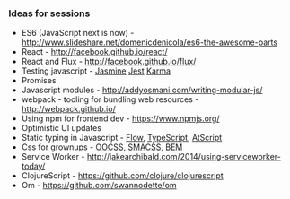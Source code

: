 ### Ideas for sessions

* ES6 (JavaScript next is now) - http://www.slideshare.net/domenicdenicola/es6-the-awesome-parts
* React - http://facebook.github.io/react/
* React and Flux - http://facebook.github.io/flux/
* Testing javascript - [Jasmine](http://jasmine.github.io/) [Jest](https://facebook.github.io/jest/) [Karma](http://karma-runner.github.io/0.12/index.html)
* Promises 
* Javascript modules - http://addyosmani.com/writing-modular-js/
* webpack - tooling for bundling web resources - http://webpack.github.io/
* Using npm for frontend dev - https://www.npmjs.org/
* Optimistic UI updates
* Static typing in Javascript - [Flow](http://flowtype.org/), [TypeScript](http://www.typescriptlang.org/), [AtScript](https://docs.google.com/document/d/11YUzC-1d0V1-Q3V0fQ7KSit97HnZoKVygDxpWzEYW0U/edit)
* Css for grownups - [OOCSS](http://www.smashingmagazine.com/2011/12/12/an-introduction-to-object-oriented-css-oocss/), [SMACSS](https://smacss.com/), [BEM](http://nicolasgallagher.com/about-html-semantics-front-end-architecture/)
* Service Worker - http://jakearchibald.com/2014/using-serviceworker-today/
* ClojureScript - https://github.com/clojure/clojurescript
* Om - https://github.com/swannodette/om

